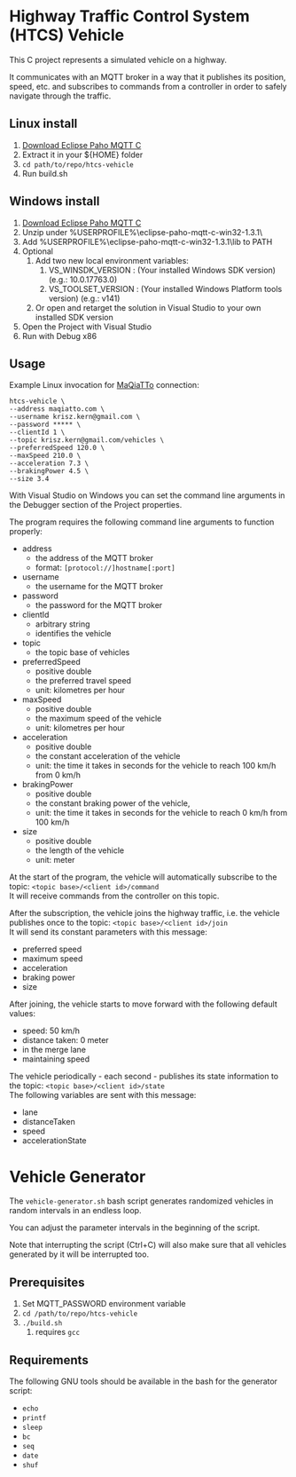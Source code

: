 # Highway Traffic Control System (HTCS) Vehicle

This C project represents a simulated vehicle on a highway.

It communicates with an MQTT broker in a way that
it publishes its position, speed, etc.
and subscribes to commands from a controller
in order to safely navigate through the traffic.

## Linux install

1. [Download Eclipse Paho MQTT C](https://www.eclipse.org/downloads/download.php?file=/paho/1.4/Eclipse-Paho-MQTT-C-1.3.1-Linux.tar.gz&mirror_id=1099)
2. Extract it in your ${HOME} folder
3. `cd path/to/repo/htcs-vehicle`
4. Run build.sh

## Windows install

1. [Download Eclipse Paho MQTT C](https://www.eclipse.org/downloads/download.php?file=/paho/1.4/eclipse-paho-mqtt-c-win32-1.3.1.zip)
2. Unzip under %USERPROFILE%\eclipse-paho-mqtt-c-win32-1.3.1\
3. Add %USERPROFILE%\eclipse-paho-mqtt-c-win32-1.3.1\lib to PATH
4. Optional
   1. Add two new local environment variables:
      1. VS_WINSDK_VERSION  : (Your installed Windows SDK version) (e.g.: 10.0.17763.0)
      2. VS_TOOLSET_VERSION : (Your installed Windows Platform tools version) (e.g.: v141)
   2. Or open and retarget the solution in Visual Studio to your own installed SDK version
5. Open the Project with Visual Studio
6. Run with Debug x86

## Usage

Example Linux invocation for [MaQiaTTo](https://maqiatto.com) connection:
```shell script
htcs-vehicle \
--address maqiatto.com \
--username krisz.kern@gmail.com \
--password ***** \
--clientId 1 \
--topic krisz.kern@gmail.com/vehicles \
--preferredSpeed 120.0 \
--maxSpeed 210.0 \
--acceleration 7.3 \
--brakingPower 4.5 \
--size 3.4
```

With Visual Studio on Windows you can set the
command line arguments in the Debugger section of the Project properties.

The program requires the following command line arguments to function properly:

* address
    * the address of the MQTT broker
    * format: `[protocol://]hostname[:port]`
* username
    * the username for the MQTT broker
* password
    * the password for the MQTT broker
* clientId
    * arbitrary string
    * identifies the vehicle
* topic
    * the topic base of vehicles
* preferredSpeed
    * positive double
    * the preferred travel speed
    * unit: kilometres per hour
* maxSpeed
    * positive double
    * the maximum speed of the vehicle
    * unit: kilometres per hour
* acceleration
    * positive double
    * the constant acceleration of the vehicle
    * unit: the time it takes in seconds for the vehicle to reach 100 km/h from 0 km/h
* brakingPower
    * positive double
    * the constant braking power of the vehicle,
    * unit: the time it takes in seconds for the vehicle to reach 0 km/h from 100 km/h
* size
    * positive double
    * the length of the vehicle
    * unit: meter

At the start of the program, the vehicle will automatically subscribe to the topic:
`<topic base>/<client id>/command`  
It will receive commands from the controller on this topic.

After the subscription, the vehicle joins the highway traffic,
i.e. the vehicle publishes once to the topic:
`<topic base>/<client id>/join`  
It will send its constant parameters with this message:
* preferred speed
* maximum speed
* acceleration
* braking power
* size

After joining, the vehicle starts to move forward with the following default values:
* speed: 50 km/h
* distance taken: 0 meter
* in the merge lane
* maintaining speed

The vehicle periodically - each second - publishes its state information to the topic:
`<topic base>/<client id>/state`  
The following variables are sent with this message:
* lane
* distanceTaken
* speed
* accelerationState

# Vehicle Generator

The `vehicle-generator.sh` bash script generates randomized vehicles in
random intervals in an endless loop.

You can adjust the parameter intervals in the beginning of the script.

Note that interrupting the script (Ctrl+C) will also make sure that all vehicles generated
by it will be interrupted too.

## Prerequisites
1. Set MQTT_PASSWORD environment variable
2. `cd /path/to/repo/htcs-vehicle`
3. `./build.sh`
    1. requires `gcc`

## Requirements

The following GNU tools should be available in the bash for the generator script:
- `echo`
- `printf`
- `sleep`
- `bc`
- `seq`
- `date`
- `shuf`
